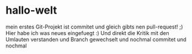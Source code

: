 # hallo-welt
mein erstes Git-Projekt ist commitet und gleich gibts nen pull-request! ;)
Hier habe ich was neues eingefuegt :)
Und direkt die Kritik mit den Umlauten verstanden und Branch gewechselt und nochmal commitet und nochmal
